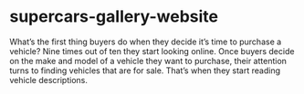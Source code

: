 # supercars-gallery-website
What’s the first thing buyers do when they decide it’s time to purchase a vehicle? Nine times out of ten they start looking online. Once buyers decide on the make and model of a vehicle they want to purchase, their attention turns to finding vehicles that are for sale. That’s when they start reading vehicle descriptions.
